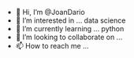 - 👋 Hi, I’m @JoanDario
- 👀 I’m interested in ... data science
- 🌱 I’m currently learning ... python
- 💞️ I’m looking to collaborate on ... 
- 📫 How to reach me ... 

<!---
JoanDario/JoanDario is a ✨ special ✨ repository because its `README.md` (this file) appears on your GitHub profile.
You can click the Preview link to take a look at your changes.
--->
